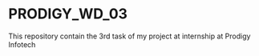 # PRODIGY_WD_03
This repository contain the 3rd  task of  my project at internship  at Prodigy Infotech
